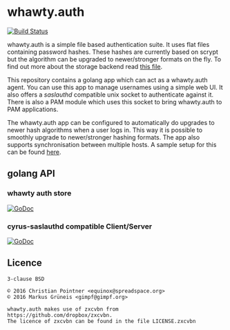 # whawty.auth

[![Build Status](https://travis-ci.org/whawty/auth.svg?branch=master)](https://travis-ci.org/whawty/auth)

whawty.auth is a simple file based authentication suite. It uses flat files containing password hashes. These
hashes are currently based on scrypt but the algorithm can be upgraded to newer/stronger formats on the fly.
To find out more about the storage backend read [this file](doc/SCHEMA.md).

This repository contains a golang app which can act as a whawty.auth agent. You can use this app to manage
usernames using a simple web UI. It also offers a _saslauthd_ compatible unix socket to authenticate against it.
There is also a PAM module which uses this socket to bring whawty.auth to PAM applications.

The whawty.auth app can be configured to automatically do upgrades to newer hash algorithms when a user logs
in. This way it is possible to smoothly upgrade to newer/stronger hashing formats. The app also supports
synchronisation between multiple hosts. A sample setup for this can be found [here](app/sync/README.md).

## golang API

### whawty auth store

[![GoDoc](https://godoc.org/github.com/whawty/auth/store?status.svg)](https://godoc.org/github.com/whawty/auth/store)

### cyrus-saslauthd compatible Client/Server

[![GoDoc](https://godoc.org/github.com/whawty/auth/sasl?status.svg)](https://godoc.org/github.com/whawty/auth/sasl)

## Licence

    3-clause BSD

    © 2016 Christian Pointner <equinox@spreadspace.org>
    © 2016 Markus Grüneis <gimpf@gimpf.org>

    whawty.auth makes use of zxcvbn from https://github.com/dropbox/zxcvbn.
    The licence of zxcvbn can be found in the file LICENSE.zxcvbn
